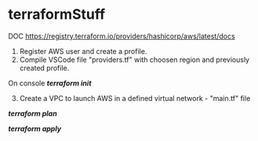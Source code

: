 # terraformStuff

DOC
https://registry.terraform.io/providers/hashicorp/aws/latest/docs

1) Register AWS user and create a profile.
2) Compile VSCode file "providers.tf" with choosen region and previously created profile.

On console
***terraform init***

3) Create a VPC to launch AWS in a defined virtual network - "main.tf" file

***terraform plan***

***terraform apply***
